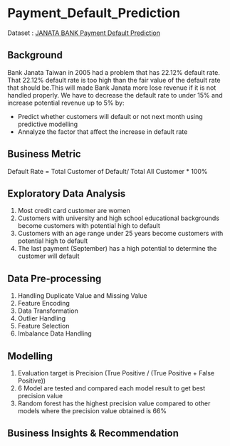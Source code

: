 # Payment_Default_Prediction
Dataset : [JANATA BANK Payment Default Prediction](https://www.kaggle.com/datasets/reverie5/av-janata-hack-payment-default-prediction)

**Background**
---
Bank Janata Taiwan in 2005 had a problem that has 22.12% default rate. That 22.12% default rate is too high than the fair value of the default rate that should be.This will made Bank Janata more lose revenue if it is not handled properly. We have to decrease the default rate to under 15% and increase potential revenue up to 5% by:
- Predict whether customers will default or not next month using predictive modelling
- Annalyze the factor that affect the increase in default rate

**Business Metric**
---
Default Rate = Total Customer of Default/ Total All Customer * 100%

**Exploratory Data Analysis**
---
1. Most credit card customer are women
2. Customers with university and high school educational backgrounds become customers with potential high to default
3. Customers with an age range under 25 years become customers with potential high to default
4. The last payment (September) has a high potential to determine the customer will default

**Data Pre-processing**
---
1. Handling Duplicate Value and Missing Value
2. Feature Encoding
3. Data Transformation
4. Outlier Handling
5. Feature Selection
6. Imbalance Data Handling

**Modelling**
---
1. Evaluation target is Precision (True Positive / (True Positive + False Positive))
2. 6 Model are tested and compared each model result to get best precision value
3. Random forest has the highest precision value compared to other models where the precision value obtained is 66%

**Business Insights & Recommendation**
---
